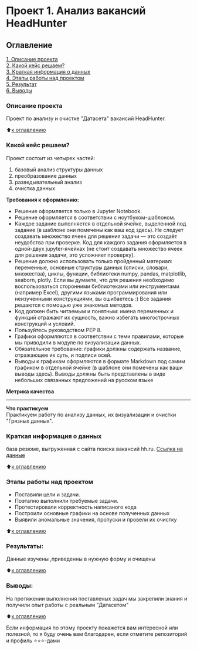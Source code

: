 # Проект 1. Анализ вакансий HeadHunter


## Оглавление  
[1. Описание проекта](.README.md###Описание-проекта)  
[2. Какой кейс решаем?](.README.md#Какой-кейс-решаем)  
[3. Краткая информация о данных](.README.md#Краткая-информация-о-данных)  
[4. Этапы работы над проектом](.README.md###Этапы-работы-над-проектом)  
[5. Результат](.README.md#Результат)    
[6. Выводы](.README.md###Выводы) 

### Описание проекта    
Проект по анализу и очистке "Датасета" вакансий HeadHunter.

:arrow_up:[к оглавлению](_)


### Какой кейс решаем?    
Проект состоит из четырех частей:
1. базовый анализ структуры данных
2. преобразование данных
3. разведывательный анализ
4. очистка данных

**Требования к оформлению:**  
- Решение оформляется только в Jupyter Notebook.
- Решение оформляется в соответствии с ноутбуком-шаблоном.
- Каждое задание выполняется в отдельной ячейке, выделенной под задание (в шаблоне они помечены как ваш код здесь). Не следует создавать множество ячеек для решения задачи — это создаёт неудобства при проверке.
Код для каждого задания оформляется в одной-двух jupyter-ячейках (не стоит создавать множество ячеек для решения задачи, это усложняет проверку).
- Решение должно использовать только пройденный материал: переменные, основные структуры данных (списки, словари, множества), циклы, функции, библиотеки numpy, pandas, matplotlib, seaborn, plotly. Если вы думаете, что для решения необходимо воспользоваться сторонними библиотеками или инструментами (например Excel), другими языками программирования или неизученными конструкциями, вы ошибаетесь :) Все задания решаются с помощью уже знакомых методов.
- Код должен быть читаемым и понятным: имена переменных и функций отражают их сущность, важно избегать многострочных конструкций и условий.
- Пользуйтесь руководством PEP 8.
- Графики оформляются в соответствии с теми правилами, которые мы приводили в модуле по визуализации данных.
- Обязательное требование: графики должны содержать название, отражающее их суть, и подписи осей.
- Выводы к графикам оформляются в формате Markdown под самим графиком в отдельной ячейке (в шаблоне они помечены как ваши выводы здесь). Выводы должны быть представлены в виде небольших связанных предложений на русском языке

**Метрика качества**     
_______________________

**Что практикуем**     
Практикуем работу по анализу данных, их визуализации и очистки "Грязных данных".


### Краткая информация о данных
база резюме, выгруженная с сайта поиска вакансий hh.ru.
[Ссылка на данные](https://drive.google.com/file/d/1Kb78mAWYKcYlellTGhIjPI-bCcKbGuTn/view)
  
:arrow_up:[к оглавлению](.README.md#Оглавление)


### Этапы работы над проектом  
* Поставили цели и задачи.
* Поэтапно выполнили требуемые задачи.
* Протестировали корректность написаного кода
* Построили основные графики на основе полученных данных
* Выявили аномальные значения, пропуски и провели их очистку

:arrow_up:[к оглавлению](.README.md#Оглавление)


### Результаты:  
Данные изучены ,приведенны в нужную форму и очищены

:arrow_up:[к оглавлению](.README.md#Оглавление)


### Выводы:  
На протяжении выполнения поставленых задач мы закрепили знания и получили опыт работы с реальным
"Датасетом"

:arrow_up:[к оглавлению](.README.md#Оглавление)


Если информация по этому проекту покажется вам интересной или полезной, то я буду очень вам благодарен, если отметите репозиторий и профиль ⭐️⭐️⭐️-дами